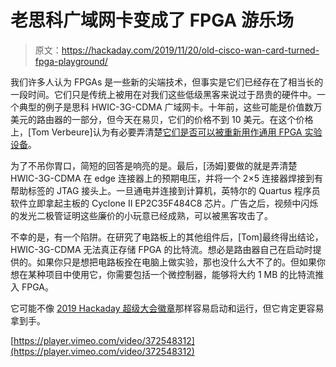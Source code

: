 # 老思科广域网卡变成了 FPGA 游乐场

> 原文：<https://hackaday.com/2019/11/20/old-cisco-wan-card-turned-fpga-playground/>

我们许多人认为 FPGAs 是一些新的尖端技术，但事实是它们已经存在了相当长的一段时间。它们只是传统上被用在对我们这些低级黑客来说过于昂贵的硬件中。一个典型的例子是思科 HWIC-3G-CDMA 广域网卡。十年前，这些可能是价值数万美元的路由器的一部分，但今天在易贝，它们的价格不到 10 美元。在这个价格上，[Tom Verbeure]认为有必要弄清楚[它们是否可以被重新用作通用 FPGA 实验设备](https://tomverbeure.github.io/2019/11/11/Cisco-HWIC-3G-CDMA.html)。

为了不吊你胃口，简短的回答是响亮的是。最后，[汤姆]要做的就是弄清楚 HWIC-3G-CDMA 在 edge 连接器上的预期电压，并将一个 2×5 连接器焊接到有帮助标签的 JTAG 接头上。一旦通电并连接到计算机，英特尔的 Quartus 程序员软件立即拿起主板的 Cyclone II EP2C35F484C8 芯片。广告之后，视频中闪烁的发光二极管证明这些廉价的小玩意已经成熟，可以被黑客攻击了。

不幸的是，有一个陷阱。在研究了电路板上的其他组件后，[Tom]最终得出结论，HWIC-3G-CDMA 无法真正存储 FPGA 的比特流。想必是路由器自己在启动时提供的。如果你只是想把电路板拴在电脑上做实验，那也没什么大不了的。但如果你想在某种项目中使用它，你需要包括一个微控制器，能够将大约 1 MB 的比特流推入 FPGA。

它可能不像 [2019 Hackaday 超级大会徽章](https://hackaday.com/2019/11/04/gigantic-fpga-in-a-game-boy-form-factor-2019-supercon-badge-is-a-hardware-siren-song/)那样容易启动和运行，但它肯定更容易拿到手。

[https://player.vimeo.com/video/372548312](https://player.vimeo.com/video/372548312)